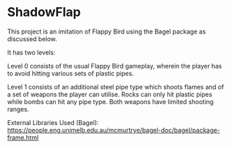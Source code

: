# ShadowFlap

This project is an imitation of Flappy Bird using the Bagel package as discussed below.

It has two levels:  

Level 0 consists of the usual Flappy Bird gameplay, wherein the player has to avoid hitting various sets of plastic pipes.

Level 1 consists of an additional steel pipe type which shoots flames and of a set of weapons the player can utilise. 
Rocks can only hit plastic pipes while bombs can hit any pipe type. Both weapons have limited shooting ranges. 

External Libraries Used (Bagel): 
https://people.eng.unimelb.edu.au/mcmurtrye/bagel-doc/bagel/package-frame.html
